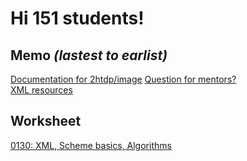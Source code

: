 # Hi 151 students!
## Memo _(lastest to earlist)_
[Documentation for 2htdp/image](https://docs.racket-lang.org/teachpack/2htdpimage.html)
[Question for mentors?](mentor.md)  
[XML resources](XML.md)

## Worksheet
[0130: XML, Scheme basics, Algorithms](worksheets/0130)
